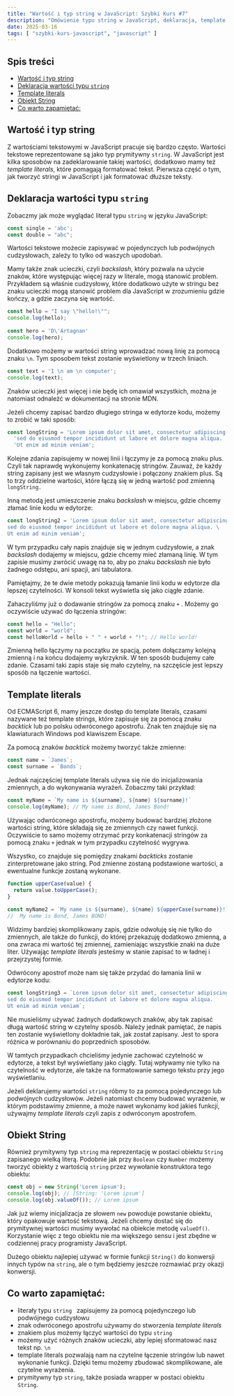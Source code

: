```yaml
---
title: "Wartość i typ string w JavaScript: Szybki Kurs #7"
description: "Omówienie typu string w JavaScript, deklaracja, template literals, obiekt String oraz znaki ucieczki."
date: 2025-03-16
tags: [ "szybki-kurs-javascript", "javascript" ]
---
```


## Spis treści
* [Wartość i typ string](#wartość-i-typ-string)
* [Deklaracja wartości typu `string`](#deklaracja-wartości-typu-string)
* [Template literals](#template-literals)
* [Obiekt String](#obiekt-string)
* [Co warto zapamiętać:](#co-warto-zapamiętać)

## <span id="wartość-i-typ-string">Wartość i typ string</span>

Z wartościami tekstowymi w JavaScript pracuje się bardzo często. Wartości tekstowe reprezentowane są jako typ prymitywny `string`. W JavaScript jest kilka sposobów na zadeklarowanie takiej wartości, dodatkowo mamy też *template literals*, które pomagają formatować tekst. Pierwsza część o tym, jak
tworzyć stringi w JavaScript i jak formatować dłuższe teksty.

## <span id="deklaracja-wartości-typu-string">Deklaracja wartości typu `string`</span>

Zobaczmy jak może wyglądać literał typu `string` w języku JavaScript:

```js
const single = 'abc';
const double = "abc";
```

Wartości tekstowe możecie zapisywać w pojedynczych lub podwójnych cudzysłowach, zależy to tylko od waszych upodobań.

Mamy także znak ucieczki, czyli *backslash*, który pozwala na użycie znaków, które występując więcej razy w literale, mogą stanowić problem. Przykładem są właśnie cudzysłowy, które dodatkowo użyte w stringu bez znaku ucieczki mogą stanowić problem dla JavaScript w zrozumieniu gdzie kończy, a gdzie
zaczyna się wartość.

```js
const hello = "I say \"hello!\"";
console.log(hello);
 
const hero = 'D\'Artagnan'
console.log(hero);
```

Dodatkowo możemy w wartości string wprowadzać nową linię za pomocą znaku  `\n`. Tym sposobem tekst zostanie wyświetlony w trzech liniach.

```js
const text = 'I \n am \n computer';
console.log(text);
```

Znaków ucieczki jest więcej i nie będę ich omawiał wszystkich, można je natomiast odnaleźć w dokumentacji na stronie MDN.

Jeżeli chcemy zapisać bardzo długiego stringa w edytorze kodu, możemy to zrobić w taki sposób:

```js
const longString = 'Lorem ipsum dolor sit amet, consectetur adipiscing elit, ' +
  'sed do eiusmod tempor incididunt ut labore et dolore magna aliqua. ' +
  'Ut enim ad minim veniam';
```

Kolejne zdania zapisujemy w nowej linii i łączymy je za pomocą znaku plus. Czyli tak naprawdę wykonujemy konkatenację stringów. Zauważ, że każdy string zapisany jest we własnym cudzysłowie i połączony znakiem plus. Są to trzy oddzielne wartości, które łączą się w jedną wartość pod
zmienną `longString.`

Inną metodą jest umieszczenie znaku *backslash* w miejscu, gdzie chcemy złamać linie kodu w edytorze:

```js
const longString2 = 'Lorem ipsum dolor sit amet, consectetur adipiscing elit, \
sed do eiusmod tempor incididunt ut labore et dolore magna aliqua. \
Ut enim ad minim veniam';
```

W tym przypadku cały napis znajduje się w jednym cudzysłowie, a znak *backslash* dodajemy w miejscu, gdzie chcemy mieć złamaną linię. W tym zapisie musimy zwrócić uwagę na to, aby po znaku *backslash* nie było żadnego odstępu, ani spacji, ani tabulatora.

Pamiętajmy, że te dwie metody pokazują łamanie linii kodu w edytorze dla lepszej czytelności. W konsoli tekst wyświetla się jako ciągłe zdanie.

Zahaczyliśmy już o dodawanie stringów za pomocą znaku `+` . Możemy go oczywiście używać do łączenia stringów:

```js
const hello = "Hello";
const world = "world";
const helloWorld = hello + " " + world + "!"; // Hello world!
```

Zmienną hello łączymy na początku ze spacją, potem dołączamy kolejną zmienną i na końcu dodajemy wykrzyknik. W ten sposób budujemy całe zdanie. Czasami taki zapis staje się mało czytelny, na szczęście jest lepszy sposób na łączenie wartości.

## <span id="template-literals">Template literals</span>

Od ECMAScript 6, mamy jeszcze dostęp do template literals, czasami nazywane też template strings, które zapisuje się za pomocą znaku *backtick* lub po polsku odwróconego apostrofu. Znak ten znajduje się na klawiaturach Windows pod klawiszem Escape.

Za pomocą znaków *backtick* możemy tworzyć także zmienne:

```js
const name = `James`;
const surname = `Bonds`;
```

Jednak najczęściej template literals używa się nie do inicjalizowania zmiennych, a do wykonywania wyrażeń. Zobaczmy taki przykład:

```js
const myName = `My name is ${surname}, ${name} ${surname}!`
console.log(myName); // My name is Bond, James Bond!
```

Używając odwróconego apostrofu, możemy budować bardziej złożone wartości string, które składają się ze zmiennych czy nawet funkcji. Oczywiście to samo możemy otrzymać przy konkatenacji stringów za pomocą znaku `+` jednak w tym przypadku czytelność wygrywa.

Wszystko, co znajduje się pomiędzy znakami *backticks* zostanie zinterpretowane jako string. Pod zmienne zostaną podstawione wartości, a ewentualne funkcje zostaną wykonane.

```js
function upperCase(value) {
  return value.toUpperCase();
}
 
const myName2 = `My name is ${surname}, ${name} ${upperCase(surname)}!`
//  My name is Bond, James BOND!
```

Widzimy bardziej skomplikowany zapis, gdzie odwołuję się nie tylko do zmiennych, ale także do funkcji, do której przekazuję dodatkowo zmienną, a ona zwraca mi wartość tej zmiennej, zamieniając wszystkie znaki na duże liter. Używając *template literals* jesteśmy w stanie zapisać to w ładnej i
przejrzystej formie.

Odwrócony apostrof może nam się także przydać do łamania linii w edytorze kodu:

```js
const longString3 = `Lorem ipsum dolor sit amet, consectetur adipiscing elit,
sed do eiusmod tempor incididunt ut labore et dolore magna aliqua.
Ut enim ad minim veniam`;
```

Nie musieliśmy używać żadnych dodatkowych znaków, aby tak zapisać długą wartość string w czytelny sposób. Należy jednak pamiętać, że napis ten zostanie wyświetlony dokładnie tak, jak został zapisany. Jest to spora różnica w porównaniu do poprzednich sposobów.

W tamtych przypadkach chcieliśmy jedynie zachować czytelność w edytorze, a tekst był wyświetlany jako ciągły. Tutaj wpływamy nie tylko na czytelność w edytorze, ale także na formatowanie samego tekstu przy jego wyświetlaniu.

Jeżeli deklarujemy wartości `string` róbmy to za pomocą pojedynczego lub podwójnych cudzysłowów. Jeżeli natomiast chcemy budować wyrażenie, w którym podstawimy zmienne, a może nawet wykonamy kod jakieś funkcji, używajmy *template literals*
czyli zapis z odwróconym apostrofem.

## <span id="obiekt-string">Obiekt String</span>

Również prymitywny typ `string` ma reprezentację w postaci obiektu `String` zapisanego wielką literą. Podobnie jak przy `Boolean` czy `Number` możemy tworzyć obiekty z wartością `string` przez wywołanie konstruktora tego obiektu:

``` js
const obj = new String('Lorem ipsum');
console.log(obj); // [String: 'Lorem ipsum']
console.log(obj.valueOf()); // Lorem ipsum
```

Jak już wiemy inicjalizacja ze słowem `new` powoduje powstanie obiektu, który opakowuje wartość tekstową. Jeżeli chcemy dostać się do prymitywnej wartości musimy wywołać na obiekcie metodę `valueOf()`. Korzystanie więc z tego obiektu nie ma większego sensu i jest zbędne w codziennej pracy
programisty JavaScript.

Dużego obiektu najlepiej używać w formie funkcji `String()` do konwersji innych typów na `string`, ale o tym będziemy jeszcze rozmawiać przy okazji konwersji.

## <span id="co-warto-zapamiętać">Co warto zapamiętać:</span>

- literały typu `string ` zapisujemy za pomocą pojedynczego lub podwójnego cudzysłowu
- znak odwróconego apostrofu używamy do stworzenia *template literals*
- znakiem plus możemy łączyć wartości do typu `string`
- możemy użyć różnych znaków ucieczki, aby lepiej sformatować nasz tekst np. `\n`
- template literals pozwalają nam na czytelne łączenie stringów lub nawet wykonanie funkcji. Dzięki temu możemy zbudować skomplikowane, ale czytelne wyrażenia.
- prymitywny typ `string`, także posiada wrapper w postaci obiektu `String`.